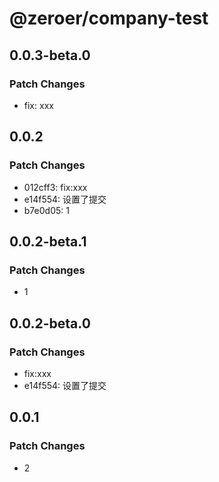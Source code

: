 # @zeroer/company-test

## 0.0.3-beta.0

### Patch Changes

- fix: xxx

## 0.0.2

### Patch Changes

- 012cff3: fix:xxx
- e14f554: 设置了提交
- b7e0d05: 1

## 0.0.2-beta.1

### Patch Changes

- 1

## 0.0.2-beta.0

### Patch Changes

- fix:xxx
- e14f554: 设置了提交

## 0.0.1

### Patch Changes

- 2
